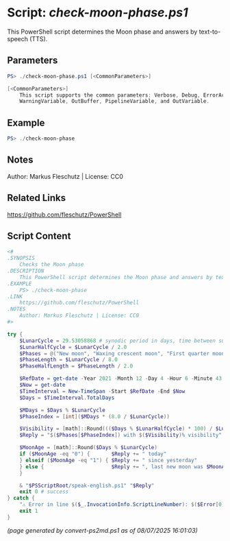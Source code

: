 Script: *check-moon-phase.ps1*
========================

This PowerShell script determines the Moon phase and answers by text-to-speech (TTS).

Parameters
----------
```powershell
PS> ./check-moon-phase.ps1 [<CommonParameters>]

[<CommonParameters>]
    This script supports the common parameters: Verbose, Debug, ErrorAction, ErrorVariable, WarningAction, 
    WarningVariable, OutBuffer, PipelineVariable, and OutVariable.
```

Example
-------
```powershell
PS> ./check-moon-phase

```

Notes
-----
Author: Markus Fleschutz | License: CC0

Related Links
-------------
https://github.com/fleschutz/PowerShell

Script Content
--------------
```powershell
<#
.SYNOPSIS
	Checks the Moon phase
.DESCRIPTION
	This PowerShell script determines the Moon phase and answers by text-to-speech (TTS).
.EXAMPLE
	PS> ./check-moon-phase
.LINK
	https://github.com/fleschutz/PowerShell
.NOTES
	Author: Markus Fleschutz | License: CC0
#>

try {
	$LunarCycle = 29.53058868 # synodic period in days, time between successive new moons
	$LunarHalfCycle = $LunarCycle / 2.0
	$Phases = @("New moon", "Waxing crescent moon", "First quarter moon", "Waxing gibbous moon", "Full moon", "Waning gibbous moon", "Last quarter moon", "Waning crescent moon")
	$PhaseLength = $LunarCycle / 8.0
	$PhaseHalfLength = $PhaseLength / 2.0

	$RefDate = get-date -Year 2021 -Month 12 -Day 4 -Hour 6 -Minute 43 # Dec 4, 2021 06:43 UTC [New Moon]
	$Now = get-date
	$TimeInterval = New-TimeSpan -Start $RefDate -End $Now
	$Days = $TimeInterval.TotalDays

	$MDays = $Days % $LunarCycle
	$PhaseIndex = [int]($MDays * (8.0 / $LunarCycle))

	$Visibility = [math]::Round((($Days % $LunarHalfCycle) * 100) / $LunarHalfCycle)
	$Reply = "$($Phases[$PhaseIndex]) with $($Visibility)% visibility"

	$MoonAge = [math]::Round($Days % $LunarCycle)	
	if ($MoonAge -eq "0") {	      $Reply += " today"
	} elseif ($MoonAge -eq "1") { $Reply += " since yesterday"
	} else {                      $Reply += ", last new moon was $MoonAge days ago"
	}

	& "$PSScriptRoot/speak-english.ps1" "$Reply"
	exit 0 # success
} catch {
	"⚠️ Error in line $($_.InvocationInfo.ScriptLineNumber): $($Error[0])"
	exit 1
}
```

*(page generated by convert-ps2md.ps1 as of 08/07/2025 16:01:03)*
